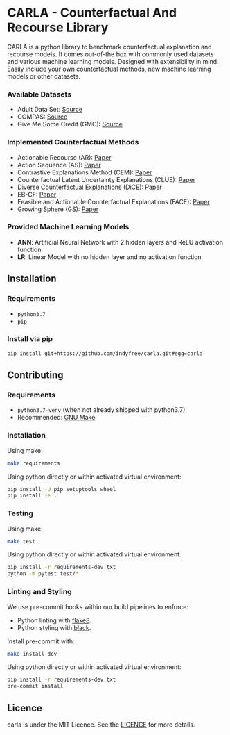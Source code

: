 # CARLA - Counterfactual And Recourse Library

CARLA is a python library to benchmark counterfactual explanation and recourse models. It comes out-of-the box with commonly used datasets and various machine learning models. Designed with extensibility in mind: Easily include your own counterfactual methods, new machine learning models or other datasets.

### Available Datasets

- Adult Data Set: [Source](https://archive.ics.uci.edu/ml/datasets/adult)
- COMPAS: [Source](https://www.kaggle.com/danofer/compass)
- Give Me Some Credit (GMC): [Source](https://www.kaggle.com/c/GiveMeSomeCredit/data)

### Implemented Counterfactual Methods

- Actionable Recourse (AR): [Paper](https://arxiv.org/pdf/1809.06514.pdf)
- Action Sequence (AS): [Paper](https://arxiv.org/pdf/1910.00057.pdf)
- Contrastive Explanations Method (CEM): [Paper](https://arxiv.org/pdf/1802.07623.pdf)
- Counterfactual Latent Uncertainty Explanations (CLUE): [Paper](https://arxiv.org/pdf/2006.06848.pdf)
- Diverse Counterfactual Explanations (DiCE): [Paper](https://arxiv.org/pdf/1905.07697.pdf)
- EB-CF: [Paper](https://arxiv.org/pdf/1912.03277.pdf)
- Feasible and Actionable Counterfactual Explanations (FACE): [Paper](https://arxiv.org/pdf/1909.09369.pdf)
- Growing Sphere (GS): [Paper](https://arxiv.org/pdf/1910.09398.pdf)

### Provided Machine Learning Models

- **ANN**: Artificial Neural Network with 2 hidden layers and ReLU activation function
- **LR**: Linear Model with no hidden layer and no activation function

## Installation

### Requirements

- `python3.7`
- `pip`

### Install via pip

```sh
pip install git+https://github.com/indyfree/carla.git#egg=carla
```

## Contributing

### Requirements

- `python3.7-venv` (when not already shipped with python3.7)
- Recommended: [GNU Make](https://www.gnu.org/software/make/)

### Installation

Using make:

```sh
make requirements
```

Using python directly or within activated virtual environment:

```sh
pip install -U pip setuptools wheel
pip install -e .
```

### Testing

Using make:

```sh
make test
```

Using python directly or within activated virtual environment:

```sh
pip install -r requirements-dev.txt
python -m pytest test/*
```

### Linting and Styling

We use pre-commit hooks within our build pipelines to enforce:

- Python linting with [flake8](https://flake8.pycqa.org/en/latest/).
- Python styling with [black](https://github.com/psf/black).

Install pre-commit with:

```sh
make install-dev
```

Using python directly or within activated virtual environment:

```sh
pip install -r requirements-dev.txt
pre-commit install
```

## Licence

carla is under the MIT Licence. See the [LICENCE](github.com/indyfree/carla/blob/master/LICENSE) for more details.
